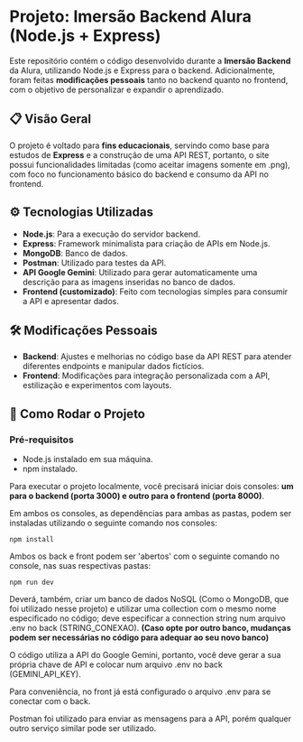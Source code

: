 # Projeto: Imersão Backend Alura (Node.js + Express)

Este repositório contém o código desenvolvido durante a **Imersão Backend** da Alura, utilizando Node.js e Express para o backend. Adicionalmente, foram feitas **modificações pessoais** tanto no backend quanto no frontend, com o objetivo de personalizar e expandir o aprendizado.

## 📋 Visão Geral

O projeto é voltado para **fins educacionais**, servindo como base para estudos de **Express** e a construção de uma API REST, portanto, o site possui funcionalidades limitadas (como aceitar imagens somente em .png), com foco no funcionamento básico do backend e consumo da API no frontend.

## ⚙️ Tecnologias Utilizadas

- **Node.js**: Para a execução do servidor backend.
- **Express**: Framework minimalista para criação de APIs em Node.js.
- **MongoDB**: Banco de dados.
- **Postman**: Utilizado para testes da API.
- **API Google Gemini**: Utilizado para gerar automaticamente uma descrição para as imagens inseridas no banco de dados.
- **Frontend (customizado)**: Feito com tecnologias simples para consumir a API e apresentar dados.

## 🛠️ Modificações Pessoais

- **Backend**: Ajustes e melhorias no código base da API REST para atender diferentes endpoints e manipular dados fictícios.
- **Frontend**: Modificações para integração personalizada com a API, estilização e experimentos com layouts.

## 🚀 Como Rodar o Projeto

### Pré-requisitos
- Node.js instalado em sua máquina.
- npm instalado.

Para executar o projeto localmente, você precisará iniciar dois consoles: **um para o backend (porta 3000) e outro para o frontend (porta 8000)**.

Em ambos os consoles, as dependências para ambas as pastas, podem ser instaladas utilizando o seguinte comando nos consoles:
```
npm install
```

Ambos os back e front podem ser 'abertos' com o seguinte comando no console, nas suas respectivas pastas:
```
npm run dev
```

Deverá, também, criar um banco de dados NoSQL (Como o MongoDB, que foi utilizado nesse projeto) e utilizar uma collection com o mesmo nome especificado no código; deve especificar a connection string num arquivo .env no back (STRING_CONEXAO). **(Caso opte por outro banco, mudanças podem ser necessárias no código para adequar ao seu novo banco)**

O código utiliza a API do Google Gemini, portanto, você deve gerar a sua própria chave de API e colocar num arquivo .env no back (GEMINI_API_KEY). 

Para conveniência, no front já está configurado o arquivo .env para se conectar com o back.

Postman foi utilizado para enviar as mensagens para a API, porém qualquer outro serviço similar pode ser utilizado.
